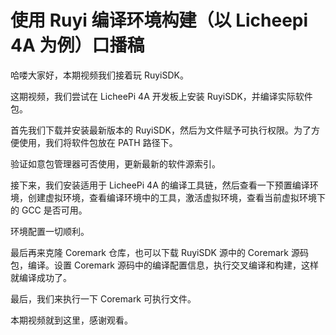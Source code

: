 # 使用 Ruyi 编译环境构建（以 Licheepi 4A 为例）口播稿

哈喽大家好，本期视频我们接着玩 RuyiSDK。

这期视频，我们尝试在 LicheePi 4A 开发板上安装 RuyiSDK，并编译实际软件包。

首先我们下载并安装最新版本的 RuyiSDK，然后为文件赋予可执行权限。为了方便使用，我们将软件包放在 PATH 路径下。

验证如意包管理器可否使用，更新最新的软件源索引。

接下来，我们安装适用于 LicheePi 4A 的编译工具链，然后查看一下预置编译环境，创建虚拟环境，查看编译环境中的工具，激活虚拟环境，查看当前虚拟环境下的 GCC 是否可用。

环境配置一切顺利。

最后再来克隆 Coremark 仓库，也可以下载 RuyiSDK 源中的 Coremark 源码包，编译。设置 Coremark 源码中的编译配置信息，执行交叉编译和构建，这样就编译成功了。

最后，我们来执行一下 Coremark 可执行文件。

本期视频就到这里，感谢观看。